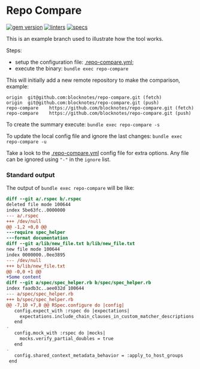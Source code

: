 # Repo Compare
[![gem version](https://badge.fury.io/rb/repo-compare.svg)](https://badge.fury.io/rb/repo-compare)
[![linters](https://github.com/blocknotes/repo-compare/actions/workflows/linters.yml/badge.svg)](https://github.com/blocknotes/repo-compare/actions/workflows/linters.yml)
[![specs](https://github.com/blocknotes/repo-compare/actions/workflows/specs.yml/badge.svg)](https://github.com/blocknotes/repo-compare/actions/workflows/specs.yml)

This is an example branch used to illustrate how the tool works.

Steps:
- setup the configuration file: [.repo-compare.yml](.repo-compare.yml);
- execute the binary: `bundle exec repo-compare`

This will initially add a new remote repository to make the comparison, example:
```
origin	git@github.com:blocknotes/repo-compare.git (fetch)
origin	git@github.com:blocknotes/repo-compare.git (push)
repo-compare	https://github.com/blocknotes/repo-compare.git (fetch)
repo-compare	https://github.com/blocknotes/repo-compare.git (push)
```

To create the summary execute: `bundle exec repo-compare -s`

To update the local config file and ignore the last changes: `bundle exec repo-compare -u`

Take a look to the [.repo-compare.yml](.repo-compare.yml) config file for extra options. Any file can be ignored using `"-"` in the `ignore` list.

### Standard output

The output of `bundle exec repo-compare` will be like:

```diff
diff --git a/.rspec b/.rspec
deleted file mode 100644
index 5be63fc..0000000
--- a/.rspec
+++ /dev/null
@@ -1,2 +0,0 @@
---require spec_helper
---format documentation
diff --git a/lib/new_file.txt b/lib/new_file.txt
new file mode 100644
index 0000000..0ee3895
--- /dev/null
+++ b/lib/new_file.txt
@@ -0,0 +1 @@
+Some content
diff --git a/spec/spec_helper.rb b/spec/spec_helper.rb
index faadb3c..aee032d 100644
--- a/spec/spec_helper.rb
+++ b/spec/spec_helper.rb
@@ -7,10 +7,8 @@ RSpec.configure do |config|
   config.expect_with :rspec do |expectations|
     expectations.include_chain_clauses_in_custom_matcher_descriptions = true
   end
-
   config.mock_with :rspec do |mocks|
     mocks.verify_partial_doubles = true
   end
-
   config.shared_context_metadata_behavior = :apply_to_host_groups
 end
```
